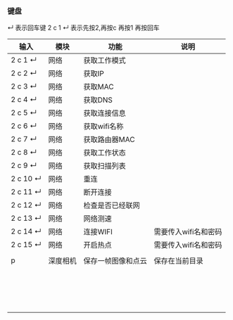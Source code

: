 <!--
 * @Date: 2023-11-13 10:56:45
 * @LastEditors: xianweijing
 * @FilePath: /aventurier_framework/modules/chassis/readme.md
 * @Description: Copyright (c) 2023 ShenZhen Aventurier Co. Ltd All rights reserved.
-->

### 键盘
&#8629; 表示回车键
2 c 1 &#8629; 表示先按2,再按c 再按1 再按回车

| 输入   | 模块   | 功能   | 说明   |
|------|------|------|------|
|2 c 1 &#8629;   | 网络  |  获取工作模式 |   |
|2 c 2 &#8629;   | 网络  |获取IP   |   |
|2 c 3 &#8629;   | 网络  |获取MAC   |   |
|2 c 4 &#8629;   | 网络  |获取DNS   |   |
|2 c 5 &#8629;   | 网络  |获取连接信息   |   |
|2 c 6 &#8629;   | 网络  |获取wifi名称   |   |
|2 c 7 &#8629;   | 网络  |获取路由器MAC   |   |
|2 c 8 &#8629;   | 网络  |获取工作状态   |   |
|2 c 9 &#8629;   | 网络  |获取扫描列表   |   |
|2 c 10 &#8629;   | 网络  | 重连  |   |
|2 c 11 &#8629;   | 网络  | 断开连接  |   |
|2 c 12 &#8629;   | 网络  | 检查是否已经联网  |   |
|2 c 13 &#8629;   | 网络  | 网络测速  |   |
|2 c 14 &#8629;   | 网络  | 连接WIFI  | 需要传入wifi名和密码   |
|2 c 15 &#8629;   | 网络  | 开启热点  |  需要传入wifi名和密码 |
|   |   |   |   |
| p | 深度相机 | 保存一帧图像和点云 | 保存在当前目录 |
|  |  |  |  |
|  |  |  |  |
|  |  |  |  |
|  |  |  |  |
|  |  |  |  |
|  |  |  |  |
|  |  |  |  |
|  |  |  |  |
|  |  |  |  |
|  |  |  |  |
|  |  |  |  |
|  |  |  |  |
|  |  |  |  |
|  |  |  |  |
|  |  |  |  |
|  |  |  |  |
|  |  |  |  |



